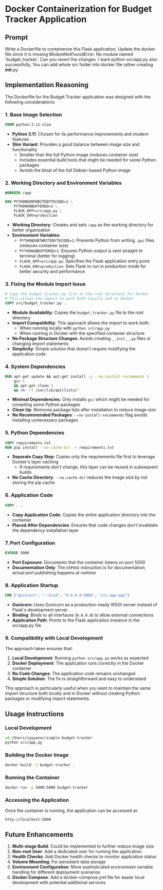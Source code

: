 # Docker Containerization for Budget Tracker Application

## Prompt

Write a Dockerfile to containerize this Flask application. Update the docker file since it is missing ModuleNotFoundError: No module named 'budget_tracker'. Can you revert the changes. I want python src/app.py also successfully, You can add whole src folder into docker file rather creating __init__.py.

## Implementation Reasoning

The Dockerfile for the Budget Tracker application was designed with the following considerations:

### 1. Base Image Selection

```dockerfile
FROM python:3.11-slim
```

- **Python 3.11**: Chosen for its performance improvements and modern features
- **Slim Variant**: Provides a good balance between image size and functionality
  - Smaller than the full Python image (reduces container size)
  - Includes essential build tools that might be needed for some Python packages
  - Avoids the bloat of the full Debian-based Python image

### 2. Working Directory and Environment Variables

```dockerfile
WORKDIR /app

ENV PYTHONDONTWRITEBYTECODE=1 \
    PYTHONUNBUFFERED=1 \
    FLASK_APP=src/app.py \
    FLASK_ENV=production
```

- **Working Directory**: Creates and sets `/app` as the working directory for better organization
- **Environment Variables**:
  - `PYTHONDONTWRITEBYTECODE=1`: Prevents Python from writing `.pyc` files (reduces container size)
  - `PYTHONUNBUFFERED=1`: Ensures Python output is sent straight to terminal (better for logging)
  - `FLASK_APP=src/app.py`: Specifies the Flask application entry point
  - `FLASK_ENV=production`: Sets Flask to run in production mode for better security and performance

### 3. Fixing the Module Import Issue

```dockerfile
# Copy the budget_tracker.py file to the root directory for Docker
# This allows the import to work both locally and in Docker
COPY src/budget_tracker.py .
```

- **Module Availability**: Copies the `budget_tracker.py` file to the root directory
- **Import Compatibility**: This approach allows the import to work both:
  - When running locally with `python src/app.py`
  - When running in Docker with the specified container structure
- **No Package Structure Changes**: Avoids creating `__init__.py` files or changing import statements
- **Simplicity**: Simple solution that doesn't require modifying the application code

### 4. System Dependencies

```dockerfile
RUN apt-get update && apt-get install -y --no-install-recommends \
    gcc \
    && apt-get clean \
    && rm -rf /var/lib/apt/lists/*
```

- **Minimal Dependencies**: Only installs `gcc` which might be needed for compiling some Python packages
- **Clean Up**: Removes package lists after installation to reduce image size
- **No Recommended Packages**: `--no-install-recommends` flag avoids installing unnecessary packages

### 5. Python Dependencies

```dockerfile
COPY requirements.txt .
RUN pip install --no-cache-dir -r requirements.txt
```

- **Separate Copy Step**: Copies only the requirements file first to leverage Docker's layer caching
  - If requirements don't change, this layer can be reused in subsequent builds
- **No Cache Directory**: `--no-cache-dir` reduces the image size by not storing the pip cache

### 6. Application Code

```dockerfile
COPY . .
```

- **Copy Application Code**: Copies the entire application directory into the container
- **Placed After Dependencies**: Ensures that code changes don't invalidate the dependency installation layer

### 7. Port Configuration

```dockerfile
EXPOSE 5000
```

- **Port Exposure**: Documents that the container listens on port 5000
- **Documentation Only**: The `EXPOSE` instruction is for documentation; actual port publishing happens at runtime

### 8. Application Startup

```dockerfile
CMD ["gunicorn", "--bind", "0.0.0.0:5000", "src.app:app"]
```

- **Gunicorn**: Uses Gunicorn as a production-ready WSGI server instead of Flask's development server
- **Binding**: Binds to all interfaces (`0.0.0.0`) to allow external connections
- **Application Path**: Points to the Flask application instance in the src/app.py file

### 9. Compatibility with Local Development

The approach taken ensures that:

1. **Local Development**: Running `python src/app.py` works as expected
2. **Docker Deployment**: The application runs correctly in the Docker container
3. **No Code Changes**: The application code remains unchanged
4. **Simple Solution**: The fix is straightforward and easy to understand

This approach is particularly useful when you want to maintain the same import structure both locally and in Docker without creating Python packages or modifying import statements.

## Usage Instructions

### Local Development

```bash
cd /Users/jayyanar/simple-budget-tracker
python src/app.py
```

### Building the Docker Image

```bash
docker build -t budget-tracker .
```

### Running the Container

```bash
docker run -p 5000:5000 budget-tracker
```

### Accessing the Application

Once the container is running, the application can be accessed at:
```
http://localhost:5000
```

## Future Enhancements

1. **Multi-stage Build**: Could be implemented to further reduce image size
2. **Non-root User**: Add a dedicated user for running the application
3. **Health Checks**: Add Docker health checks to monitor application status
4. **Volume Mounting**: For persistent data storage
5. **Environment Configuration**: More sophisticated environment variable handling for different deployment scenarios
6. **Docker Compose**: Add a docker-compose.yml file for easier local development with potential additional services
